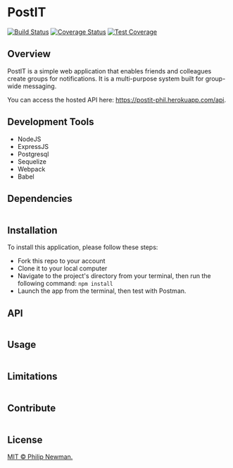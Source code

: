 # PostIT

[![Build Status](https://travis-ci.org/Philipeano/post-it.svg?branch=server-tests)](https://travis-ci.org/Philipeano/post-it?branch=server-tests)
[![Coverage Status](https://coveralls.io/repos/github/Philipeano/post-it/badge.svg?branch=server-tests)](https://coveralls.io/github/Philipeano/post-it?branch=server-tests)
[![Test Coverage](https://api.codeclimate.com/v1/badges/6181b0bf9a72a2fe2429/test_coverage)](https://codeclimate.com/github/Philipeano/post-it/test_coverage)
## Overview
PostIT is a simple web application that enables friends and colleagues create groups for notifications. It is a multi-purpose system built for group-wide messaging.  

You can access the hosted API here: https://postit-phil.herokuapp.com/api. 

## Development Tools

- NodeJS
- ExpressJS
- Postgresql
- Sequelize
- Webpack
- Babel

## Dependencies

```
```

## Installation
To install this application, please follow these steps:

- Fork this repo to your account
- Clone it to your local computer
- Navigate to the project's directory from your terminal, then run the following command: ```npm install```
- Launch the app from the terminal, then test with Postman.

## API

```
```

## Usage

```
```

## Limitations

```
```

## Contribute

```
```

## License
[MIT © Philip Newman.](../LICENSE)
